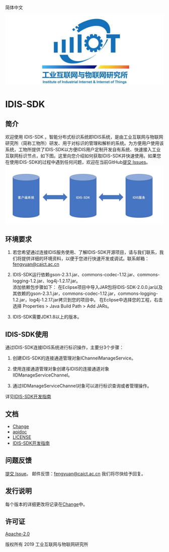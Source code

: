 简体中文

![Alt text](./docs/iiit.jpg)



#                                  IDIS-SDK

## 简介

欢迎使用 IDIS-SDK 。智能分布式标识系统即IDIS系统，是由工业互联网与物联网研究所（简称工物所）研发、用于对标识的管理和解析的系统。为方便用户使用该系统，工物所提供了IDIS-SDK以方便IDIS用户定制开发自有系统、快速接入工业互联网标识节点，如下图。这里向您介绍如何获取IDIS-SDK并快速使用。如果您在使用IDIS-SDK的过程中遇到任何问题，欢迎在当前GitHub[提交 Issues](https://github.com/4iot-dev/IDIS-SDK/issues/new)。
![Alt text](./docs/relations.jpg)


## 环境要求

1. 若您希望通过连接IDIS服务使用、了解IDIS-SDK开源项目，请与我们联系，我们将提供详细的环境资料，以便于您进行快速开发或调试。联系邮箱：fengyuan@caict.ac.cn

2. IDIS-SDK运行依赖gson-2.3.1.jar、commons-codec-1.12.jar、commons-logging-1.2.jar、log4j-1.2.17.jar。  
   添加依赖包步骤如下：
    在Eclipse项目中导入JAR包将IDIS-SDK-2.0.0.jar以及其依赖的gson-2.3.1.jar，commons-codec-1.12.jar，commons-logging-1.2.jar，log4j-1.2.17.jar拷贝到您的项目中。
    在Eclipse中选择您的工程，右击选择 Properties > Java Build Path > Add JARs。

3. IDIS-SDK需要JDK1.8以上的版本。
##  IDIS-SDK使用
通过IDIS-SDK连接IDIS系统进行标识操作，主要分3个步骤：

1. 创建IDIS-SDK的连接通道管理对象IChannelManageService。

2. 使用连接通道管理对象创建与IDIS的连接通道对象IIDManageServiceChannel。

3. 通过IIDManageServiceChannel对象可以进行标识查询或者管理操作。

  详见[IDIS-SDK开发指南](./docs/IDIS-SDK开发指南.md)

## 文档

- [Change](./docs/Change.md)
- [apidoc](./docs/apidoc.md)
- [LICENSE](./LICENSE)
- [IDIS-SDK开发指南](./docs/IDIS-SDK开发指南.md)

## 问题反馈

[提交 Issue](https://github.com/4iot-dev/IDIS-SDK/issues/new)。
邮件反馈：fengyuan@caict.ac.cn
我们将尽快给予回复。

## 发行说明

每个版本的详细更改将记录在[Change](./docs/Change.md)中。

## 许可证

[Apache-2.0](http://www.apache.org/licenses/LICENSE-2.0)

版权所有 2019 工业互联网与物联网研究所

